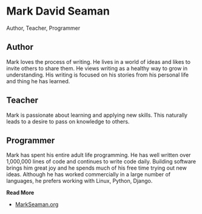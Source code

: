 # Mark David Seaman

Author, Teacher, Programmer

## Author

Mark loves the process of writing.  He lives in a world of ideas and likes to
invite others to share them.  He views writing as a healthy way to grow in
understanding.  His writing is focused on his stories from his personal life and
 thing he has learned.

## Teacher

Mark is passionate about learning and applying new skills. This naturally leads
to a desire to pass on knowledge to others.


## Programmer

Mark has spent his entire adult life programming.  He has well written over
1,000,000 lines of code and continues to write code daily.  Building software
brings him great joy and he spends much of his free time trying out new ideas.
Although he has worked commercially in a large number of languages, he prefers
working with Linux, Python, Django.  


**Read More**

* [MarkSeaman.org](https://markseaman.org/blog/Index.md)

